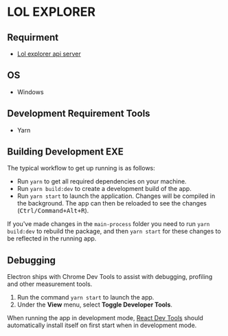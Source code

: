 # LOL EXPLORER

## Requirment

- [Lol explorer api server](https://bitbucket.org/ysm1180/lol-explorer-server/src/master/)

## OS
- Windows

## Development Requirement Tools

- Yarn

## Building Development EXE
The typical workflow to get up running is as follows:

* Run `yarn` to get all required dependencies on your machine.
* Run `yarn build:dev` to create a development build of the app.
* Run `yarn start` to launch the application. Changes will be compiled in the
  background. The app can then be reloaded to see the changes (<kbd>Ctrl/Command+Alt+R</kbd>).

If you've made changes in the `main-process` folder you need to run `yarn
build:dev` to rebuild the package, and then `yarn start` for these changes to be
reflected in the running app.

## Debugging

Electron ships with Chrome Dev Tools to assist with debugging, profiling and
other measurement tools.

1. Run the command `yarn start` to launch the app.
2. Under the **View** menu, select **Toggle Developer Tools**.

When running the app in development mode,
[React Dev Tools](https://chrome.google.com/webstore/detail/react-developer-tools/fmkadmapgofadopljbjfkapdkoienihi?hl=en)
should automatically install itself on first start when in development mode.